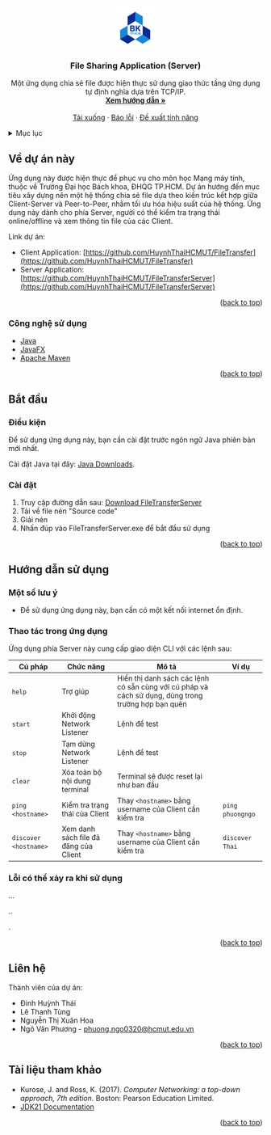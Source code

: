 <a id="readme-top"></a>





<!-- PROJECT LOGO -->
<br />
<div align="center">
  <a href="https://github.com/HuynhThaiHCMUT/FileTransfer">
    <img src="hcmut.png" alt="Logo" width="80" height="80">
  </a>

<h3 align="center">File Sharing Application (Server)</h3>

  <p align="center">
    Một ứng dụng chia sẻ file được hiện thực sử dụng giao thức tầng ứng dụng tự định nghĩa dựa trên TCP/IP.
    <br />
    <a href="#getting-started"><strong>Xem hướng dẫn »</strong></a>
    <br />
    <br />
    <a href="#">Tải xuống</a>
    ·
    <a href="#">Báo lỗi</a>
    ·
    <a href="#">Đề xuất tính năng</a>
  </p>
</div>



<!-- TABLE OF CONTENTS -->
<details>
  <summary>Mục lục</summary>
  <ol>
    <li>
      <a href="#about-the-project">Về dự án này</a>
      <ul>
        <li><a href="#built-with">Công nghệ sử dụng</a></li>
      </ul>
    </li>
    <li>
      <a href="#getting-started">Bắt đầu</a>
      <ul>
        <li><a href="#prerequisites">Điều kiện</a></li>
        <li><a href="#installation">Cài đặt</a></li>
      </ul>
    </li>
    <li><a href="#usage">Hướng dẫn sử dụng</a></li>
    <li><a href="#contact">Liên hệ</a></li>
    <li><a href="#acknowledgments">Tài liệu tham khảo</a></li>
  </ol>
</details>





<!-- ABOUT THE PROJECT -->
<a id="about-the-project"></a>

## Về dự án này

Ứng dụng này được hiện thực để phục vụ cho môn học Mạng máy tính, thuộc về Trường Đại học Bách khoa, ĐHQG TP.HCM. Dự án hướng đến mục tiêu xây dựng nên một hệ thống chia sẻ file dựa theo kiến trúc kết hợp giữa Client-Server và Peer-to-Peer, nhằm tối ưu hóa hiệu suất của hệ thống. Ứng dụng này dành cho phía Server, người có thể kiểm tra trạng thái online/offline và xem thông tin file của các Client.

Link dự án: 

- Client Application: [https://github.com/HuynhThaiHCMUT/FileTransfer](https://github.com/HuynhThaiHCMUT/FileTransfer)
- Server Application: [https://github.com/HuynhThaiHCMUT/FileTransferServer](https://github.com/HuynhThaiHCMUT/FileTransferServer)

<p align="right">(<a href="#readme-top">back to top</a>)</p>


### Công nghệ sử dụng
<a id="built-with"></a>

- [Java](https://www.java.com)
- [JavaFX](https://openjfx.io)
- [Apache Maven](https://maven.apache.org)

<p align="right">(<a href="#readme-top">back to top</a>)</p>





<!-- GETTING STARTED -->
<a id="getting-started"></a>

## Bắt đầu

<a id="prerequisites"></a>
### Điều kiện

Để sử dụng ứng dụng này, bạn cần cài đặt trước ngôn ngữ Java phiên bản mới nhất.

Cài đặt Java tại đây: [Java Downloads](https://www.oracle.com/java/technologies/downloads/).

<a id="installation"></a>
### Cài đặt


1. Truy cập đường dẫn sau: [Download FileTransferServer](#) <!-- TODO: add installation location -->
2. Tải về file nén "Source code"
3. Giải nén 
4. Nhấn đúp vào FileTransferServer.exe để bắt đầu sử dụng

<p align="right">(<a href="#readme-top">back to top</a>)</p>





<!-- USAGE -->
<a id="usage"></a>

## Hướng dẫn sử dụng

### Một số lưu ý

- Để sử dụng ứng dụng này, bạn cần có một kết nối internet ổn định.

### Thao tác trong ứng dụng

Ứng dụng phía Server này cung cấp giao diện CLI với các lệnh sau:

| Cú pháp | Chức năng | Mô tả | Ví dụ |
|-|-|-|-|
| `help`  | Trợ giúp | Hiển thị danh sách các lệnh có sẵn cùng với cú pháp và cách sử dụng, dùng trong trường hợp bạn quên | | |
| `start` | Khởi động Network Listener    | Lệnh để test | |
| `stop`  | Tạm dừng Network Listener     | Lệnh để test | |
| `clear` | Xóa toàn bộ nội dung terminal | Terminal sẽ được reset lại như ban đầu | |
| `ping <hostname>` | Kiểm tra trạng thái của Client | Thay `<hostname>` bằng username của Client cần kiểm tra | `ping phuongngo` |
| `discover <hostname>` | Xem danh sách file đã đăng của Client | Thay `<hostname>` bằng username của Client cần kiểm tra | `discover Thai` |

### Lỗi có thể xảy ra khi sử dụng

<!-- TODO: add error cases -->
...

..

.

<p align="right">(<a href="#readme-top">back to top</a>)</p>





<!-- CONTACT -->
<a id="contact"></a>

## Liên hệ

Thành viên của dự án:

- Đinh Huỳnh Thái
- Lê Thanh Tùng 
- Nguyễn Thị Xuân Hoa
- Ngô Văn Phương - phuong.ngo0320@hcmut.edu.vn

<p align="right">(<a href="#readme-top">back to top</a>)</p>





<!-- ACKNOWLEDGMENTS -->
<a id="acknowledgments"></a>

## Tài liệu tham khảo

* Kurose, J. and Ross, K. (2017). _Computer Networking: a top-down approach, 7th edition_. Boston: Pearson Education Limited.
* [JDK21 Documentation](https://docs.oracle.com/en/java/javase/21)

<p align="right">(<a href="#readme-top">back to top</a>)</p>